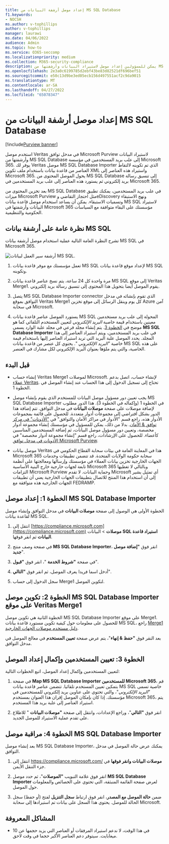 ```yaml
---
title: إعداد موصل أرشفة البيانات من MS SQL Database
f1.keywords:
- NOCSH
ms.author: v-tophillips
author: v-tophillips
manager: laurawi
ms.date: 04/06/2022
audience: Admin
ms.topic: how-to
ms.service: O365-seccomp
ms.localizationpriority: medium
ms.collection: M365-security-compliance
description: يمكن للمسؤولين إعداد موصل لاستيراد البيانات وأرشفتها من MS SQL Database. يتيح لك هذا الموصل أرشفة البيانات من مصادر بيانات الجهات الخارجية في Microsoft 365. بعد أرشفتك لهذه البيانات، يمكنك استخدام ميزات التوافق مثل الاحتجاز القانوني والبحث في المحتوى ونهج الاستبقاء لإدارة بيانات الجهات الخارجية.
ms.openlocfilehash: 2e3a0c6199785d2ebf43be83d82521df696bef51
ms.sourcegitcommit: e50c13d9be3ed05ecb156d497551acf2c9da9015
ms.translationtype: MT
ms.contentlocale: ar-SA
ms.lasthandoff: 04/27/2022
ms.locfileid: "65078347"
---
```

# <a name="set-up-a-connector-to-archive-data-from-ms-sql-database"></a>إعداد موصل أرشفة البيانات من MS SQL Database

[!include[Purview banner](../includes/purview-rebrand-banner.md)]

استخدم موصل Veritas في مدخل توافق Microsoft Purview لاستيراد البيانات وأرشفتها من MS SQL Database إلى علب بريد المستخدمين في مؤسسة Microsoft 365. يوفر لك Veritas موصل MS SQL Database Importer الذي تم تكوينه لالتقاط العناصر من قاعدة بيانات باستخدام ملف تكوين XML واستيراد هذه العناصر إلى Microsoft 365. يحول الموصل المحتوى من MS SQL Database إلى تنسيق رسالة بريد إلكتروني ثم يستورد هذه العناصر إلى علب بريد المستخدمين في Microsoft 365.

بعد تخزين المحتوى من MS SQL Database في علب بريد المستخدمين، يمكنك تطبيق ميزات Microsoft Purview مثل احتجاز التقاضي وeDiscovery ونهج الاستبقاء وتسميات الاستبقاء. يمكن أن يساعد استخدام موصل قاعدة بيانات MS SQL لاستيراد البيانات وأرشفتها في Microsoft 365 مؤسستك على البقاء متوافقة مع السياسات الحكومية والتنظيمية.

## <a name="overview-of-archiving-the-ms-sql-data"></a>نظرة عامة على أرشفة بيانات MS SQL

تشرح النظرة العامة التالية عملية استخدام موصل أرشفة بيانات MS SQL في Microsoft 365.

![أرشفة سير العمل لبيانات MS SQL.](../media/MSSQLDatabaseConnectorWorkflow.png)

1. تعمل مؤسستك مع موفر قاعدة بيانات MS SQL لإعداد موقع قاعدة بيانات MS SQL وتكوينه.

2. مرة واحدة كل 24 ساعة، يتم نسخ عناصر قاعدة بيانات MS SQL إلى موقع Veritas Merge1. يقوم الموصل أيضا بتحويل هذا المحتوى إلى تنسيق رسالة بريد إلكتروني.

3. يتصل MS SQL Database Importer connector الذي تقوم بإنشائه في مدخل التوافق بموقع Veritas Merge1 كل يوم وينقل الرسائل إلى موقع تخزين Azure آمن في سحابة Microsoft.

4. يستورد الموصل عناصر قاعدة بيانات MS SQL المحولة إلى علب بريد مستخدمين معينين باستخدام قيمة خاصية *البريد الإلكتروني* لتعيين المستخدم التلقائي كما هو موضح في [الخطوة 3](#step-3-map-users-and-complete-the-connector-setup). يتم إنشاء مجلد فرعي في مجلد علبة الوارد يسمى **MS SQL Database Importer** في علب بريد المستخدمين، ويتم استيراد العناصر إلى هذا المجلد. يحدد الموصل علبة البريد التي تريد استيراد العناصر إليها باستخدام قيمة خاصية *"البريد الإلكتروني* ". يحتوي كل عنصر من قاعدة بيانات MS SQL على هذه الخاصية، والتي يتم ملؤها بعنوان البريد الإلكتروني لكل مشارك في العنصر.

## <a name="before-you-begin"></a>قبل البدء

- إنشاء حساب Veritas Merge1 لموصلات Microsoft. لإنشاء حساب، اتصل بدعم [عملاء Veritas](https://www.veritas.com/content/support/). تحتاج إلى تسجيل الدخول إلى هذا الحساب عند إنشاء الموصل في الخطوة 1.

- يجب تعيين دور مسؤول موصل البيانات للمستخدم الذي يقوم بإنشاء موصل MS SQL Database Importer في الخطوة 1 (وإكماله في الخطوة 3). هذا الدور مطلوب لإضافة موصلات على صفحة **موصلات البيانات** في مدخل التوافق. تتم إضافة هذا الدور بشكل افتراضي إلى مجموعات أدوار متعددة. للحصول على قائمة بمجموعات الأدوار هذه، راجع قسم "الأدوار في مراكز الأمان والتوافق" في ["الأذونات" في مركز توافق & الأمان](../security/office-365-security/permissions-in-the-security-and-compliance-center.md#roles-in-the-security--compliance-center). بدلا من ذلك، يمكن للمسؤول في مؤسستك إنشاء مجموعة أدوار مخصصة، وتعيين دور مسؤول موصل البيانات، ثم إضافة المستخدمين المناسبين كأعضاء. للحصول على الإرشادات، راجع قسم "إنشاء مجموعة أدوار مخصصة" في [الأذونات في مدخل توافق Microsoft Purview](microsoft-365-compliance-center-permissions.md#create-a-custom-role-group).

- موصل بيانات Veritas هذا في المعاينة العامة في بيئات سحابة القطاع الحكومي في Microsoft 365 سحابة حكومة الولايات المتحدة. قد تتضمن تطبيقات وخدمات الجهات الخارجية تخزين بيانات العملاء في مؤسستك وإرسالها ومعالجتها على أنظمة تابعة لجهات خارجية خارج البنية الأساسية Microsoft 365 وبالتالي لا تغطيها التزامات Microsoft Purview وحماية البيانات. لا تقدم Microsoft أي تمثيل يشير إلى أن استخدام هذا المنتج للاتصال بتطبيقات الجهات الخارجية يعني أن تطبيقات الجهات الخارجية هذه متوافقة مع FEDRAMP.

## <a name="step-1-set-up-the-ms-sql-database-importer-connector"></a>الخطوة 1: إعداد موصل MS SQL Database Importer

الخطوة الأولى هي الوصول إلى صفحة **موصلات البيانات** في مدخل التوافق وإنشاء موصل لقاعدة بيانات MS SQL.

1. انتقل إلى [https://compliance.microsoft.com](https://compliance.microsoft.com) **موصلات** >  البيانات **SQL استيراد قاعدة البيانات** ثم انقر فوقها.

2. في صفحة وصف منتج **MS SQL Database Importer**، انقر فوق **"إضافة موصل جديد**".

3. في صفحة **"شروط الخدمة** "، انقر فوق **"قبول**".

4. أدخل اسما فريدا يعرف الموصل، ثم انقر فوق **"التالي**".

5. سجل الدخول إلى حساب Merge1 لتكوين الموصل.

## <a name="step-2-configure-the-ms-sql-database-importer-connector-on-the-veritas-merge1-site"></a>الخطوة 2: تكوين موصل MS SQL Database Importer على موقع Veritas Merge1

الخطوة الثانية هي تكوين موصل MS SQL Database Importer على موقع Merge1. للحصول على معلومات حول كيفية تكوين مستورد قاعدة بيانات MS SQL، راجع [Merge1 دليل مستخدم موصلات الجهات الخارجية](https://docs.ms.merge1.globanetportal.com/Merge1%20Third-Party%20Connectors%20MS%20SQL%20Database%20Importer%20User%20Guide%20.pdf).

بعد النقر فوق **"حفظ & إنهاء**"، يتم عرض صفحة **تعيين المستخدم** في معالج الموصل في مدخل التوافق.

## <a name="step-3-map-users-and-complete-the-connector-setup"></a>الخطوة 3: تعيين المستخدمين وإكمال إعداد الموصل

لتعيين المستخدمين وإكمال إعداد الموصل، اتبع الخطوات التالية:

1. في صفحة **Map MS SQL Database Importer للمستخدمين Microsoft 365**، قم بتمكين تعيين المستخدم تلقائيا. تتضمن عناصر قاعدة بيانات MS SQL خاصية تسمى *"البريد الإلكتروني*"، والتي تحتوي على عناوين بريد إلكتروني للمستخدمين في مؤسستك. إذا كان بإمكان الموصل إقران هذا العنوان بمستخدم Microsoft 365، يتم استيراد العناصر إلى علبة بريد هذا المستخدم.

2. انقر فوق **"التالي**"، وراجع الإعدادات، وانتقل إلى صفحة **"موصلات البيانات** " للاطلاع على تقدم عملية الاستيراد للموصل الجديد.

## <a name="step-4-monitor-the-ms-sql-database-importer-connector"></a>الخطوة 4: مراقبة موصل MS SQL Database Importer

بعد إنشاء موصل MS SQL Database Importer، يمكنك عرض حالة الموصل في مدخل التوافق.

1. انتقل إلى <https://compliance.microsoft.com/> **موصلات البيانات وانقر فوقها** في جزء التنقل الأيمن.

2. انقر فوق علامة التبويب **"الموصلات**"، ثم حدد موصل **MS SQL Database** **Importer** لعرض صفحة القائمة المنبثقة، التي تحتوي على الخصائص والمعلومات حول الموصل.

3. ضمن **حالة الموصل مع المصدر**، انقر فوق ارتباط **سجل التنزيل** لفتح (أو حفظ) سجل الحالة للموصل. يحتوي هذا السجل على بيانات تم استيرادها إلى سحابة Microsoft.

## <a name="known-issues"></a>المشاكل المعروفة

- في هذا الوقت، لا ندعم استيراد المرفقات أو العناصر التي يزيد حجمها عن 10 ميغابايت. سيتوفر دعم العناصر الأكبر حجما في وقت لاحق.